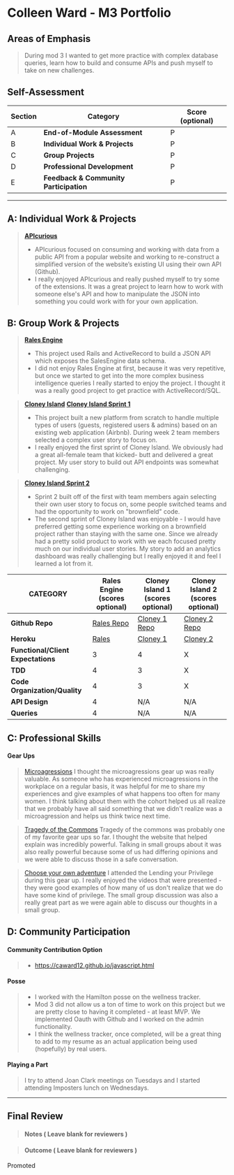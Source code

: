 # Colleen Ward - M3 Portfolio

## Areas of Emphasis

> During mod 3 I wanted to get more practice with complex database queries, learn how to build and consume APIs and push myself to take on new challenges.

## Self-Assessment

| Section | Category | Score (optional) |
| --- | ----- | --- |
| A | **End-of-Module Assessment** | P |
| B | **Individual Work & Projects** | P |
| C | **Group Projects** | P |
| D | **Professional Development** | P |
| E | **Feedback & Community Participation** | P |

-----------------------

## A: Individual Work & Projects

> **[APIcurious](http://backend.turing.io/module3/projects/apicurious)**
>* APIcurious focused on consuming and working with data from a public API from a popular website and working to re-construct a simplified version of the website’s existing UI using their own API (Github).
>* I really enjoyed APIcurious and really pushed myself to try some of the extensions. It was a great project to learn how to work with someone else's API and how to manipulate the JSON into something you could work with for your own application.


## B: Group Work & Projects

> **[Rales Engine](http://backend.turing.io/module3/projects/rails_engine)**
>* This project used Rails and ActiveRecord to build a JSON API which exposes the SalesEngine data schema.
>* I did not enjoy Rales Engine at first, because it was very repetitive, but once we started to get into the more complex business intelligence queries I really started to enjoy the project. I thought it was a really good project to get practice with ActiveRecord/SQL.

> **[Cloney Island](http://backend.turing.io/module3/projects/cloney_island/cloney_island)**
> **[Cloney Island Sprint 1](https://)**
>* This project built a new platform from scratch to handle multiple types of users (guests, registered users & admins) based on an existing web application (Airbnb). During week 2 team members selected a complex user story to focus on.
>* I really enjoyed the first sprint of Cloney Island. We obviously had a great all-female team that kicked- butt and delivered a great project. My user story to build out API endpoints was somewhat challenging.

> **[Cloney Island Sprint 2](https://)**
>* Sprint 2 built off of the first with team members again selecting their own user story to focus on, some people switched teams and had the opportunity to work on "brownfield" code.
>* The second sprint of Cloney Island was enjoyable - I would have preferred getting some experience working on a brownfield project rather than staying with the same one. Since we already had a pretty solid product to work with we each focused pretty much on our individual user stories. My story to add an analytics dashboard was really challenging but I really enjoyed it and feel I learned a lot from it.

| CATEGORY | Rales Engine (scores optional) | Cloney Island 1 (scores optional) | Cloney Island 2 (scores optional) |
| --- | --- | --- | --- |
| **Github Repo** | [Rales Repo](https://) | [Cloney 1 Repo](https://) | [Cloney 2 Repo](https://) |
| **Heroku** | [Rales](https://) | [Cloney 1](https://) | [Cloney 2](https://) |
| **Functional/Client Expectations** | 3 | 4 | X |
| **TDD** | 4 | 3 | X |
| **Code Organization/Quality** | 4 | 3 | X |
| **API Design** | 4 | N/A | N/A |
| **Queries** | 4 | N/A | N/A |



## C: Professional Skills


#### **Gear Ups**

> [Microagressions](https://github.com/turingschool/gear-up/blob/master/microaggressions_original.markdown)
I thought the microagressions gear up was really valuable. As someone who has experienced microagressions in the workplace on a regular basis, it was helpful for me to share my experiences and give examples of what happens too often for many women. I think talking about them with the cohort helped us all realize that we probably have all said something that we didn't realize was a microagression and helps us think twice next time.

> [Tragedy of the Commons](https://github.com/turingschool/gear-up/blob/master/tragedy_of_the_commons.markdown)
Tragedy of the commons was probably one of my favorite gear ups so far. I thought the website that helped explain was incredibly powerful. Talking in small groups about it was also really powerful because some of us had differing opinions and we were able to discuss those in a safe conversation.

> [Choose your own adventure](https://github.com/turingschool/gear-up/)
I attended the Lending your Privilege during this gear up. I really enjoyed the videos that were presented - they were good examples of how many of us don't realize that we do have some kind of privilege. The small group discussion was also a really great part as we were again able to discuss our thoughts in a small group.


## D: Community Participation

#### **Community Contribution Option**
>* https://caward12.github.io/javascript.html


#### **Posse**
  >* I worked with the Hamilton posse on the wellness tracker.
  >* Mod 3 did not allow us a ton of time to work on this project but we are pretty close to having it completed - at least MVP. We implemented Oauth with Github and I worked on the admin functionality.
  >* I think the wellness tracker, once completed, will be a great thing to add to my resume as an actual application being used (hopefully) by real users.

#### **Playing a Part**

> I try to attend Joan Clark meetings on Tuesdays and I started attending Imposters lunch on Wednesdays.

------------------

## Final Review

> #### Notes ( Leave blank for reviewers )

> #### Outcome ( Leave blank for reviewers )
Promoted

